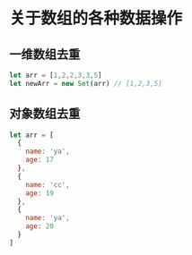 # 关于数组的各种数据操作

## 一维数组去重
```js
let arr = [1,2,2,3,3,5]
let newArr = new Set(arr) // [1,2,3,5]
```

## 对象数组去重
```js
let arr = [
  {
    name: 'ya',
    age: 17
  },
  {
    name: 'cc',
    age: 19
  },
  {
    name: 'ya',
    age: 20
  }
]

```

